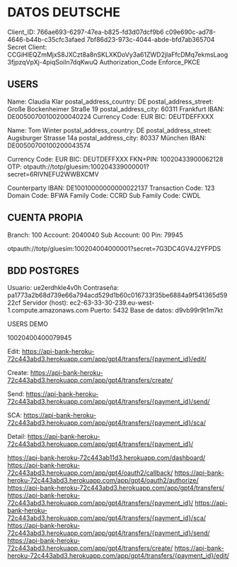 # DATOS DEUTSCHE

Client_ID: 766ae693-6297-47ea-b825-fd3d07dcf9b6
c09e690c-ad78-4646-b44b-c35cfc3afaed
7bf86d23-973c-4044-abde-bfd7ab365704
Secret Client: CCGiHIEQZmMjxS8JXCzt8a8nSKLXKDoVy3a61ZWD2jIaFfcDMq7ekmsLaog3fjpzqVpXj-4piqSoiln7dqKwuQ
Authorization_Code
Enforce_PKCE

## USERS

Name: Claudia Klar
postal_address_country: DE
postal_address_street: Große Bockenheimer Straße 19
postal_address_city: 60311 Frankfurt
IBAN: DE00500700100200040224
Currency Code: EUR
BIC: DEUTDEFFXXX

Name:  Tom Winter
postal_address_country: DE
postal_address_street: Augsburger Strasse 14a
postal_address_city: 80337 München
IBAN: DE00500700100200043574

Currency Code: EUR
BIC: DEUTDEFFXXX
FKN+PIN: 10020433900062128
OTP: otpauth://totp/gluesim:100204339000001?secret=6RIVNEFU2WWBXCMV

Counterparty IBAN: DE10010000000000022137
Transaction Code: 123
Domain Code: BFWA
Family Code: CCRD
Sub Family Code: CWDL

## CUENTA PROPIA

Branch: 100
Account: 2040040
Sub Account: 00
Pin: 79945

otpauth://totp/gluesim:100204004000001?secret=7G3DC4GV4J2YFPDS

## BDD POSTGRES

Usuario: ue2erdhkle4v0h
Contraseña: pa1773a2b68d739e66a794acd529d1b60c016733f35be6884a9f541365d5922cf
Servidor (host): ec2-63-33-30-239.eu-west-1.compute.amazonaws.com
Puerto: 5432
Base de datos: d9vb99r9t1m7kt

USERS DEMO

10020400400079945

Edit: 
https://api-bank-heroku-72c443abd3.herokuapp.com/app/gpt4/transfers/{payment_id}/edit/

Create: 
https://api-bank-heroku-72c443abd3.herokuapp.com/app/gpt4/transfers/create/

Send: 
https://api-bank-heroku-72c443abd3.herokuapp.com/app/gpt4/transfers/{payment_id}/send/

SCA: 
https://api-bank-heroku-72c443abd3.herokuapp.com/app/gpt4/transfers/{payment_id}/sca/

Detail: 
https://api-bank-heroku-72c443abd3.herokuapp.com/app/gpt4/transfers/{payment_id}/

https://api-bank-heroku-72c443ab11d3.herokuapp.com/dashboard/
https://api-bank-heroku-72c443abd3.herokuapp.com/app/gpt4/oauth2/callback/
https://api-bank-heroku-72c443abd3.herokuapp.com/app/gpt4/oauth2/authorize/
https://api-bank-heroku-72c443abd3.herokuapp.com/app/gpt4/transfers/
https://api-bank-heroku-72c443abd3.herokuapp.com/app/gpt4/transfers/{payment_id}/
https://api-bank-heroku-72c443abd3.herokuapp.com/app/gpt4/transfers/{payment_id}/sca/
https://api-bank-heroku-72c443abd3.herokuapp.com/app/gpt4/transfers/{payment_id}/send/
https://api-bank-heroku-72c443abd3.herokuapp.com/app/gpt4/transfers/create/
https://api-bank-heroku-72c443abd3.herokuapp.com/app/gpt4/transfers/{payment_id}/edit/
